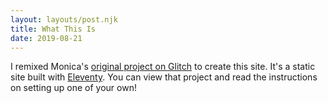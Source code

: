 ```yaml
---
layout: layouts/post.njk
title: What This Is
date: 2019-08-21
---
```


I remixed Monica's [original project on Glitch](https://ballistic-piranha.glitch.me/instructions) to create this site. It's a static site built with [Eleventy](https://www.11ty.io). You can view that project and read the instructions on setting up one of your own!
